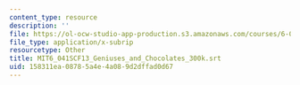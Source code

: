 ```yaml
---
content_type: resource
description: ''
file: https://ol-ocw-studio-app-production.s3.amazonaws.com/courses/6-041sc-probabilistic-systems-analysis-and-applied-probability-fall-2013/158311ea08785a4e4a089d2dffad0d67_MIT6_041SCF13_Geniuses_and_Chocolates_300k.srt
file_type: application/x-subrip
resourcetype: Other
title: MIT6_041SCF13_Geniuses_and_Chocolates_300k.srt
uid: 158311ea-0878-5a4e-4a08-9d2dffad0d67
---
```

